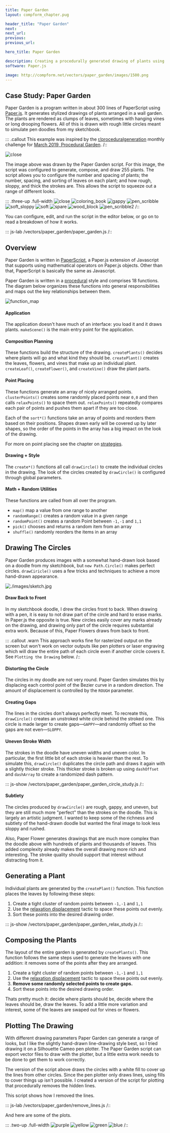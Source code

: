 ```yaml
---
title: Paper Garden
layout: compform_chapter.pug

header_title: "Paper Garden"
next:
next_url:
previous:
previous_url:

hero_title: Paper Garden

description: Creating a procedurally generated drawing of plants using Javascript and Paper.js
software: Paper.js

image: http://compform.net/vectors/paper_garden/images/1500.png
---
```


## Case Study: Paper Garden

Paper Garden is a program written in about 300 lines of PaperScript using [Paper.js](http://paperjs.org/). It generates stylized drawings of plants arranged in a wall garden. The plants are rendered as clumps of leaves, sometimes with hanging vines or long drooping flowers. All of this is drawn with rough little circles meant to simulate pen doodles from my sketchbook.

::: .callout
This example was inspired by the [r/proceduralgeneration](https://www.reddit.com/r/proceduralgeneration/) monthly challenge for [March 2019, Procedural Garden](https://www.reddit.com/r/proceduralgeneration/comments/apyz31/challenge_2019_1_procedural_garden/).
/::

![close](./images/1500.png)

The image above was drawn by the Paper Garden script. For this image, the script was configured to generate, compose, and draw 255 plants. The script allows you to configure the number and spacing of plants; the number, spacing, and sorting of leaves on each plant; and how rough, sloppy, and thick the strokes are. This allows the script to squeeze out a range of different looks.

::: .three-up .full-width
![close](./variations/close.png)
![coloring_book](./variations/coloring_book.png)
![gappy](./variations/gappy.png)
![pen_scribble](./variations/pen_scribble.png)
![soft_sloppy](./variations/soft_sloppy.png)
![soft](./variations/soft.png)
![spare](./variations/spare.png)
![wood_block](./variations/wood_block.png)
![pen_scribble2](./variations/bottom_up.png)
/::

You can configure, edit, and run the script in the editor below, or go on to read a breakdown of how it works.

::: js-lab
/vectors/paper_garden/paper_garden.js
/::

## Overview

Paper Garden is written in [PaperScript](http://paperjs.org/tutorials/getting-started/working-with-paper-js/), a Paper.js extension of Javascript that supports using mathematical operators on Paper.js objects. Other than that, PaperScript is basically the same as Javascript.

Paper Garden is written in a [procedural](https://en.wikipedia.org/wiki/Procedural_programming) style and comprises 18 functions. The diagram below organizes these functions into general responsibilities and maps out the key relationships between them.

![function_map](function_map.svg)

#### Application

The application doesn't have much of an interface: you load it and it draws plants. `makeScene()` is the main entry point for the application.

#### Composition Planning

These functions build the structure of the drawing. `createPlants()` decides where plants will go and what kind they should be. `createPlant()` creates the leaves, flowers, and vines that make up an individual plant. `createLeaf()`, `createFlower()`, and `createVine()` draw the plant parts.

#### Point Placing

These functions generate an array of nicely arranged points. `clusterPoints()` creates some randomly placed points near `0,0` and then calls `relaxPoints()` to space them out. `relaxPoints()` repeatedly compares each pair of points and pushes them apart if they are too close.

Each of the `sort*()` functions take an array of points and reorders them based on their positions. Shapes drawn early will be covered up by later shapes, so the order of the points in the array has a big impact on the look of the drawing.

For more on point placing see the chapter on [strategies](/strategy).

#### Drawing + Style

The `create*()` functions all call `drawCircle()` to create the individual circles in the drawing. The look of the circles created by `drawCircle()` is configured through global parameters.

#### Math + Random Utilities

These functions are called from all over the program.

- `map()` map a value from one range to another
- `randomRange()` creates a random value in a given range
- `randomPoint()` creates a random Point between `-1,-1` and `1,1`
- `pick()` chooses and returns a random item from an array
- `shuffle()` randomly reorders the items in an array

## Drawing The Circles

Paper Garden produces images with a somewhat hand-drawn look based on a doodle from my sketchbook, but `new Path.Circle()` makes perfect circles. `drawCiricle()` uses a few tricks and techniques to achieve a more hand-drawn appearance.

![./images/sketch.jpg](./images/sketch.jpg)

#### Draw Back to Front

In my sketchbook doodle, I drew the circles front to back. When drawing with a pen, it is easy to not draw part of the circle and hard to erase marks. In Paper.js the opposite is true. New circles easily cover any marks already on the drawing, and drawing only part of the circle requires substantial extra work. Because of this, Paper Flowers draws from back to front.

::: .callout .warn
This approach works fine for rasterized output on the screen but won't work on vector outputs like pen plotters or laser engraving which will draw the entire path of each circle even if another circle covers it. See `Plotting the Drawing` below.
/::

#### Distorting the Circle

The circles in my doodle are not very round. Paper Garden simulates this by displacing each control point of the Bezier curve in a random direction. The amount of displacement is controlled by the `ROUGH` parameter.

#### Creating Gaps

The lines in the circles don't always perfectly meet. To recreate this, `drawCircle()` creates an unstroked white circle behind the stroked one. This circle is made larger to create gaps—`GAPPY`—and randomly offset so the gaps are not even—`SLOPPY`.

#### Uneven Stroke Width

The strokes in the doodle have uneven widths and uneven color. In particular, the first little bit of each stroke is heavier than the rest. To simulate this, `drawCircle()` duplicates the circle path and draws it again with a slightly thicker stroke. This thicker stroke is broken up using `dashOffset` and `dashArray` to create a randomized dash pattern.

::: js-show
/vectors/paper_garden/paper_garden_circle_study.js
/::

#### Subtlety

The circles produced by `drawCircle()` are rough, gappy, and uneven, but they are still much more "perfect" than the strokes on the doodle. This is largely an artistic judgment. I wanted to keep some of the richness and subtlety of the hand-drawn doodle but wanted the final image to look less sloppy and rushed.

Also, Paper Flower generates drawings that are much more complex than the doodle above with hundreds of plants and thousands of leaves. This added complexity already makes the overall drawing more rich and interesting. The stroke quality should support that interest without distracting from it.

## Generating a Plant

Individual plants are generated by the `createPlant()` function. This function places the leaves by following these steps:

1. Create a tight cluster of random points between `-1,-1` and `1,1`
2. Use the [relaxation displacement](/strategy/#relaxation-displacement) tactic to space these points out evenly.
3. Sort these points into the desired drawing order.

::: js-show
/vectors/paper_garden/paper_garden_relax_study.js
/::

## Composing the Plants

The layout of the entire garden is generated by `createPlants()`. This function follows the same steps used to generate the leaves with one addition: it removes some of the points after they are arranged.

1. Create a tight cluster of random points between `-1,-1` and `1,1`
2. Use the [relaxation displacement](/strategy/#relaxation-displacement) tactic to space these points out evenly.
3. **Remove some randomly selected points to create gaps.**
4. Sort these points into the desired drawing order.

Thats pretty much it: decide where plants should be, decide where the leaves should be, draw the leaves. To add a little more variation and interest, some of the leaves are swaped out for vines or flowers.

## Plotting The Drawing

With different drawing parameters Paper Garden can generate a range of looks, but I like the slightly hand-drawn line-drawing style best, so I tried drawing it on a Silhouette Cameo pen plotter. The Paper Garden script can export vector files to draw with the plotter, but a little extra work needs to be done to get them to work correctly.

The version of the script above draws the circles with a white fill to cover up the lines from other circles. Since the pen plotter only draws lines, using fills to cover things up isn't possible. I created a version of the script for plotting that procedurally removes the hidden lines.

This script shows how I removed the lines.

::: js-lab
/vectors/paper_garden/remove_lines.js
/::

And here are some of the plots.

::: .two-up .full-width
![purple](./plots/purple.jpg)
![yellow](./plots/yellow.jpg)
![green](./plots/green.jpg)
![blue](./plots/blue.jpg)
/::
